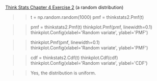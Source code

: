 [Think Stats Chapter 4 Exercise 2](http://greenteapress.com/thinkstats2/html/thinkstats2005.html#toc41) (a random distribution)

>> t = np.random.random(1000)
>>pmf = thinkstats2.Pmf(t)

>>pmf = thinkstats2.Pmf(t)
>>thinkplot.Pmf(pmf, linewidth=0.1)
>>thinkplot.Config(xlabel='Random variate', ylabel='PMF')

>>thinkplot.Pmf(pmf, linewidth=0.1)
>>thinkplot.Config(xlabel='Random variate', ylabel='PMF')

>>cdf = thinkstats2.Cdf(t)
>>thinkplot.Cdf(cdf)
>>thinkplot.Config(xlabel='Random variate', ylabel='CDF')

>>Yes, the distribution is uniform. 


